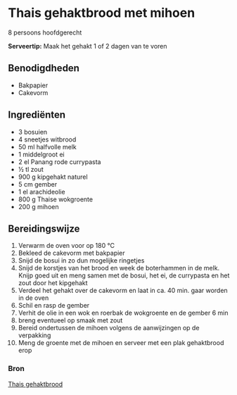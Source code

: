 # Thais gehaktbrood met mihoen

8 persoons hoofdgerecht

**Serveertip:** Maak het gehakt 1 of 2 dagen van te voren

## Benodigdheden

- Bakpapier
- Cakevorm

## Ingrediënten

- 3 bosuien
- 4 sneetjes witbrood
- 50 ml halfvolle melk
- 1 middelgroot ei
- 2 el Panang rode currypasta
- ½ tl zout
- 900 g kipgehakt naturel
- 5 cm gember
- 1 el arachideolie
- 800 g Thaise wokgroente
- 200 g mihoen

## Bereidingswijze

1. Verwarm de oven voor op 180 °C
2. Bekleed de cakevorm met bakpapier
3. Snijd de bosui in zo dun mogelijke ringetjes
4. Snijd de korstjes van het brood en week de boterhammen in de melk. Knijp goed uit en meng samen met de bosui, het ei, de currypasta en het zout door het kipgehakt
5. Verdeel het gehakt over de cakevorm en laat in ca. 40 min. gaar worden in de oven
6. Schil en rasp de gember
7. Verhit de olie in een wok en roerbak de wokgroente en de gember 6 min
8. breng eventueel op smaak met zout
9.  Bereid ondertussen de mihoen volgens de aanwijzingen op de verpakking
10. Meng de groente met de mihoen en serveer met een plak gehaktbrood erop


### Bron

[Thais gehaktbrood](https://www.smulweb.nl/recepten/1463243/Thais-gehaktbrood)